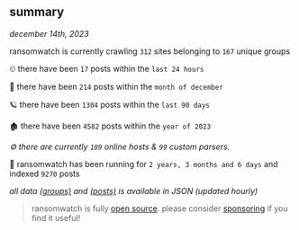 
## summary
_december 14th, 2023_

ransomwatch is currently crawling `312` sites belonging to `167` unique groups

⏲ there have been `17` posts within the `last 24 hours`

🦈 there have been `214` posts within the `month of december`

🪐 there have been `1304` posts within the `last 90 days`

🏚 there have been `4582` posts within the `year of 2023`

_⚙️ there are currently `109` online hosts & `99` custom parsers._

🦕 ransomwatch has been running for `2 years, 3 months and 6 days` and indexed `9270` posts

_all data  [(groups)](http://ransomwhat.telemetry.ltd/groups) and [(posts)](http://ransomwhat.telemetry.ltd/posts) is available in JSON (updated hourly)_

> ransomwatch is fully [open source](https://github.com/joshhighet/ransomwatch#ransomwatch--). please consider [sponsoring](https://github.com/sponsors/joshhighet) if you find it useful!
